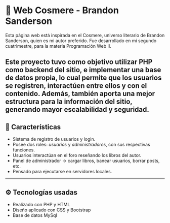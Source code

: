 # 📝 Web Cosmere - Brandon Sanderson

Esta página web está inspirada en el Cosmere, universo literario de Brandon Sanderson, quien es mi autor preferido. Fue desarrollado en mi segundo cuatrimestre, para la materia Programación Web II.

Este proyecto tuvo como objetivo utilizar PHP como backend del sitio, e implementar una **base de datos propia**, lo cual permite que los usuarios se registren, interactúen entre ellos y con el contenido. Además, también aporta una mejor estructura para la información del sitio, generando mayor escalabilidad y seguridad. 
---

## 🫧 Características
- Sistema de registro de usuarios y login.
- Posee dos roles: *usuarios* y *administradores*, con sus respectivas funciones.
- Usuarios interactúan en el foro reseñando los libros del autor.
- Panel de administrador → cargar libros, banear usuarios, borrar posts, etc.
- Pensado para ejecutarse en servidores locales.

---

##  ⚙️ Tecnologías usadas
- Realizado con PHP y HTML
- Diseño aplicado con CSS y Bootstrap
- Base de datos MySql

